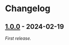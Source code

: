 # Changelog

## [1.0.0] - 2024-02-19

_First release._

[1.0.0]: https://github.com/mrazauskas/pretty-ansi/releases/tag/v1.0.0

